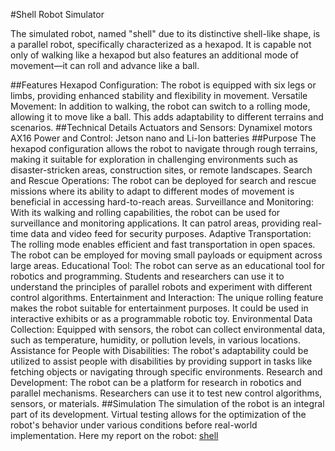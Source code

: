 #Shell Robot Simulator

The simulated robot, named "shell" due to its distinctive shell-like shape, is a parallel robot, specifically characterized as a hexapod. It is capable not only of walking like a hexapod but also features an additional mode of movement—it can roll and advance like a ball.

##Features
Hexapod Configuration: The robot is equipped with six legs or limbs, providing enhanced stability and flexibility in movement.
Versatile Movement: In addition to walking, the robot can switch to a rolling mode, allowing it to move like a ball. This adds adaptability to different terrains and scenarios.
##Technical Details
Actuators and Sensors: Dynamixel motors AX16
Power and Control: Jetson nano and Li-Ion batteries
##Purpose
The hexapod configuration allows the robot to navigate through rough terrains, making it suitable for exploration in challenging environments such as disaster-stricken areas, construction sites, or remote landscapes.
Search and Rescue Operations:
The robot can be deployed for search and rescue missions where its ability to adapt to different modes of movement is beneficial in accessing hard-to-reach areas.
Surveillance and Monitoring:
With its walking and rolling capabilities, the robot can be used for surveillance and monitoring applications. It can patrol areas, providing real-time data and video feed for security purposes.
Adaptive Transportation:
The rolling mode enables efficient and fast transportation in open spaces. The robot can be employed for moving small payloads or equipment across large areas.
Educational Tool:
The robot can serve as an educational tool for robotics and programming. Students and researchers can use it to understand the principles of parallel robots and experiment with different control algorithms.
Entertainment and Interaction:
The unique rolling feature makes the robot suitable for entertainment purposes. It could be used in interactive exhibits or as a programmable robotic toy.
Environmental Data Collection:
Equipped with sensors, the robot can collect environmental data, such as temperature, humidity, or pollution levels, in various locations.
Assistance for People with Disabilities:
The robot's adaptability could be utilized to assist people with disabilities by providing support in tasks like fetching objects or navigating through specific environments.
Research and Development:
The robot can be a platform for research in robotics and parallel mechanisms. Researchers can use it to test new control algorithms, sensors, or materials.
##Simulation
The simulation of the robot is an integral part of its development. Virtual testing allows for the optimization of the robot's behavior under various conditions before real-world implementation.
Here my report on the robot: [shell](https://github.com/lucaricciatl/shellbot-urdf/blob/main/relazione%20shell%20robot%20.pdf)
